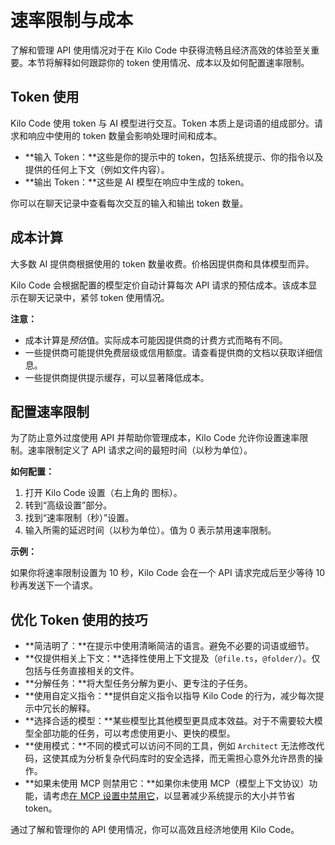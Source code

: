 # 速率限制与成本

了解和管理 API 使用情况对于在 Kilo Code 中获得流畅且经济高效的体验至关重要。本节将解释如何跟踪你的 token 使用情况、成本以及如何配置速率限制。

## Token 使用

Kilo Code 使用 token 与 AI 模型进行交互。Token 本质上是词语的组成部分。请求和响应中使用的 token 数量会影响处理时间和成本。

*   **输入 Token：**这些是你的提示中的 token，包括系统提示、你的指令以及提供的任何上下文（例如文件内容）。
*   **输出 Token：**这些是 AI 模型在响应中生成的 token。

你可以在聊天记录中查看每次交互的输入和输出 token 数量。

## 成本计算

大多数 AI 提供商根据使用的 token 数量收费。价格因提供商和具体模型而异。

Kilo Code 会根据配置的模型定价自动计算每次 API 请求的预估成本。该成本显示在聊天记录中，紧邻 token 使用情况。

**注意：**

*   成本计算是*预估*值。实际成本可能因提供商的计费方式而略有不同。
*   一些提供商可能提供免费层级或信用额度。请查看提供商的文档以获取详细信息。
*   一些提供商提供提示缓存，可以显著降低成本。

## 配置速率限制

为了防止意外过度使用 API 并帮助你管理成本，Kilo Code 允许你设置速率限制。速率限制定义了 API 请求之间的最短时间（以秒为单位）。

**如何配置：**

1.  打开 Kilo Code 设置（右上角的 <Codicon name="gear" /> 图标）。
2.  转到“高级设置”部分。
3.  找到“速率限制（秒）”设置。
4.  输入所需的延迟时间（以秒为单位）。值为 0 表示禁用速率限制。

**示例：**

如果你将速率限制设置为 10 秒，Kilo Code 会在一个 API 请求完成后至少等待 10 秒再发送下一个请求。

## 优化 Token 使用的技巧

*   **简洁明了：**在提示中使用清晰简洁的语言。避免不必要的词语或细节。
*   **仅提供相关上下文：**选择性使用上下文提及（`@file.ts`，`@folder/`）。仅包括与任务直接相关的文件。
*   **分解任务：**将大型任务分解为更小、更专注的子任务。
*   **使用自定义指令：**提供自定义指令以指导 Kilo Code 的行为，减少每次提示中冗长的解释。
*   **选择合适的模型：**某些模型比其他模型更具成本效益。对于不需要较大模型全部功能的任务，可以考虑使用更小、更快的模型。
*   **使用模式：**不同的模式可以访问不同的工具，例如 `Architect` 无法修改代码，这使其成为分析复杂代码库时的安全选择，而无需担心意外允许昂贵的操作。
*   **如果未使用 MCP 则禁用它：**如果你未使用 MCP（模型上下文协议）功能，请考虑[在 MCP 设置中禁用它](/features/mcp/using-mcp-in-novelweave#enabling-or-disabling-mcp-server-creation)，以显著减少系统提示的大小并节省 token。

通过了解和管理你的 API 使用情况，你可以高效且经济地使用 Kilo Code。